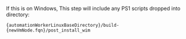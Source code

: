 If this is on Windows, This step will include any PS1 scripts dropped into directory:

`{automationWorkerLinuxBaseDirectory}/build-{newVmNode.fqn}/post_install_wim`